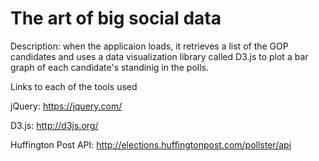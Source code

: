 # The art of big social data

Description: when the applicaion loads, it retrieves a list of the GOP candidates and uses a data visualization library called D3.js to plot a bar graph of each candidate's standinig in the polls.

Links to each of the tools used

jQuery:                   https://jquery.com/

D3.js:                    http://d3js.org/

Huffington Post API:      http://elections.huffingtonpost.com/pollster/api
